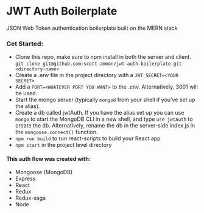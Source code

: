 # JWT Auth Boilerplate

JSON Web Token authentication boilerplate built on the MERN stack

### Get Started:
* Clone this repo, make sure to npm install in both the server and client. 
`git clone git@github.com:scott-ammon/jwt-auth-boilerplate.git <directory-name>`
* Create a .env file in the project directory with a `JWT_SECRET=<YOUR SECRET>`
* Add a `PORT=<WHATEVER PORT YOU WANT>` to the .env. Alternatively, 3001 will be used.
* Start the mongo server (typically `mongod` from your shell if you've set up the alias).
* Create a db called jwtAuth. If you have the alias set up you can use `mongo` to start the MongoDB CLI in a new shell, and type `use jwtAuth` to create the db. Alternatively, rename the db in the server-side index.js in the `mongoose.connect()` function. 
* `npm run build` to run react-scripts to build your React app
* `npm start` in the project level directory

#### This auth flow was created with:
* Mongoose (MongoDB)
* Express
* React
* Redux
* Redux-saga
* Node

